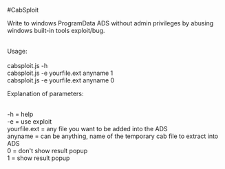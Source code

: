 #CabSploit

Write to windows ProgramData ADS without admin privileges by abusing windows built-in tools exploit/bug.<br><br>

Usage:
<br><br>
cabsploit.js -h<br>
cabsploit.js -e yourfile.ext anyname 1<br>
cabsploit.js -e yourfile.ext anyname 0<br>

Explanation of parameters:<br><br>

-h = help<br>
-e = use exploit<br>
yourfile.ext = any file you want to be added into the ADS<br>
anyname = can be anything, name of the temporary cab file to extract into ADS<br>
0 = don't show result popup<br>
1 = show result popup
